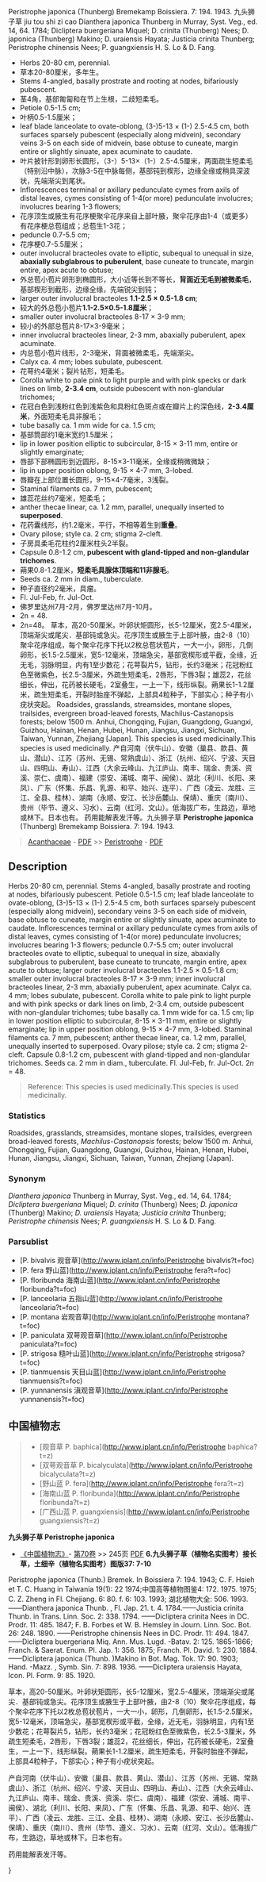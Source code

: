 Peristrophe japonica (Thunberg) Bremekamp Boissiera. 7: 194. 1943.
九头狮子草 jiu tou shi zi cao
Dianthera japonica Thunberg in Murray, Syst. Veg., ed. 14, 64. 1784; Dicliptera buergeriana Miquel; D. crinita (Thunberg) Nees; D. japonica (Thunberg) Makino; D. uraiensis Hayata; Justicia crinita Thunberg; Peristrophe chinensis Nees; P. guangxiensis H. S. Lo & D. Fang.
* Herbs 20-80 cm, perennial.
* 草本20-80厘米，多年生。
* Stems 4-angled, basally prostrate and rooting at nodes, bifariously pubescent.
* 茎4角，基部匍匐和在节上生根，二歧短柔毛。
* Petiole 0.5-1.5 cm;
* 叶柄0.5-1.5厘米；
* leaf blade lanceolate to ovate-oblong, (3-)5-13 × (1-) 2.5-4.5 cm, both surfaces sparsely pubescent (especially along midvein), secondary veins 3-5 on each side of midvein, base obtuse to cuneate, margin entire or slightly sinuate, apex acuminate to caudate.
* 叶片披针形到卵形长圆形，（3-）5-13×（1-）2.5-4.5厘米，两面疏生短柔毛（特别沿中脉），次脉3-5在中脉每侧，基部钝到楔形，边缘全缘或稍具深波状，先端渐尖到尾状。
* Inflorescences terminal or axillary pedunculate cymes from axils of distal leaves, cymes consisting of 1-4(or more) pedunculate involucres; involucres bearing 1-3 flowers;
* 花序顶生或腋生有花序梗聚伞花序来自上部叶腋，聚伞花序由1-4（或更多）有花序梗总苞组成；总苞生1-3花；
* peduncle 0.7-5.5 cm;
* 花序梗0.7-5.5厘米；
* outer involucral bracteoles ovate to elliptic, subequal to unequal in size, **abaxially subglabrous to puberulent**, base cuneate to truncate, margin entire, apex acute to obtuse;
* 外总苞小苞片卵形到椭圆形，大小近等长到不等长，**背面近无毛到被微柔毛**，基部楔形到截形，边缘全缘，先端锐尖到钝；
* larger outer involucral bracteoles **1.1-2.5 × 0.5-1.8 cm**;
* 较大的外总苞小苞片**1.1-2.5×0.5-1.8厘米**；
* smaller outer involucral bracteoles 8-17 × 3-9 mm;
* 较小的外部总苞片8-17×3-9毫米；
* inner involucral bracteoles linear, 2-3 mm, abaxially puberulent, apex acuminate.
* 内总苞小苞片线形，2-3毫米，背面被微柔毛，先端渐尖。
* Calyx ca. 4 mm; lobes subulate, pubescent.
* 花萼约4毫米；裂片钻形，短柔毛。
* Corolla white to pale pink to light purple and with pink specks or dark lines on limb, **2-3.4 cm**, outside pubescent with non-glandular trichomes;
* 花冠白色到浅粉红色到浅紫色和具粉红色斑点或在瓣片上的深色线，**2-3.4厘米**，外面短柔毛具非腺毛；
* tube basally ca. 1 mm wide for ca. 1.5 cm;
* 基部筒部约1毫米宽约1.5厘米；
* lip in lower position elliptic to subcircular, 8-15 × 3-11 mm, entire or slightly emarginate;
* 唇部下部椭圆形到近圆形，8-15×3-11毫米，全缘或稍微微缺；
* lip in upper position oblong, 9-15 × 4-7 mm, 3-lobed.
* 唇瓣在上部位置长圆形，9-15×4-7毫米，3浅裂。
* Staminal filaments ca. 7 mm, pubescent;
* 雄蕊花丝约7毫米，短柔毛；
* anther thecae linear, ca. 1.2 mm, parallel, unequally inserted to **superposed**.
* 花药囊线形，约1.2毫米，平行，不相等着生到**重叠**。
* Ovary pilose; style ca. 2 cm; stigma 2-cleft.
* 子房具柔毛花柱约2厘米柱头2半裂。
* Capsule 0.8-1.2 cm, **pubescent with gland-tipped and non-glandular trichomes**.
* 蒴果0.8-1.2厘米，**短柔毛具腺体顶端和11非腺毛**。
* Seeds ca. 2 mm in diam., tuberculate.
* 种子直径约2毫米，具瘤。
* Fl. Jul-Feb, fr. Jul-Oct.
* 佛罗里达州7月-2月，佛罗里达州7月-10月。
* 2n = 48.
* 2n=48。
草本，高20-50厘米。叶卵状矩圆形，长5-12厘米，宽2.5-4厘米，顶端渐尖或尾尖．基部钝或急尖。花序顶生或腋生于上部叶腋，由2-8（10）聚伞花序组成，每个聚伞花序下托以2枚总苞状苞片，一大一小，卵形，几倒卵形，长1.5-2.5厘米，宽5-12毫米，顶端急尖，基部宽楔形或平截，全缘，近无毛，羽脉明显，内有1至少数花；花萼裂片5，钻形，长约3毫米；花冠粉红色至微紫色，长2.5-3厘米，外疏生短柔毛，2唇形，下唇3裂；雄蕊2，花丝细长，伸出，花药被长硬毛，2室叠生，一上一下，线形纵裂。蒴果长1-1.2厘米，疏生短柔毛，开裂时胎座不弹起，上部具4粒种子，下部实心；种子有小疣状突起。
Roadsides, grasslands, streamsides, montane slopes, trailsides, evergreen broad-leaved forests, Machilus-Castanopsis forests; below 1500 m. Anhui, Chongqing, Fujian, Guangdong, Guangxi, Guizhou, Hainan, Henan, Hubei, Hunan, Jiangsu, Jiangxi, Sichuan, Taiwan, Yunnan, Zhejiang [Japan].
This species is used medicinally.This species is used medicinally.
产自河南（伏牛山）、安徽（巢县、款县、黄山、潜山）、江苏（苏州、无锡、常熟虞山）、浙江（杭州、绍兴、宁波、天目山、四明山、寿山）、江西（大余云峰山、九江庐山、南丰、瑞金、贵溪、资溪、崇仁、虞南）、福建（崇安、浦城、南平、闽侯）、湖北（利川、长阳、来凤）、广东（怀集、乐昌、乳源、和平、始兴、连平）、广西（凌云、龙胜、三江、全县、桂林）、湖南（永顺、安江、长沙岳麓山、保靖）、重庆（南川）、贵州（毕节、遵义、习水）、云南（红河、文山）。低海拔广布，生路边，草地或林下。日本也有。
药用能解表发汗等。九头狮子草 **Peristrophe japonica** (Thunberg) Bremekamp Boissiera. 7: 194. 1943.

> [Acanthaceae](Acanthaceae-爵床科.md) - [PDF](http://www.iplant.cn/foc/pdf/Acanthaceae.pdf) >> [Peristrophe](http://www.iplant.cn/info/Peristrophe?t=foc) - [PDF](http://www.iplant.cn/foc/pdf/Peristrophe.pdf)
## Description

Herbs 20-80 cm, perennial. Stems 4-angled, basally prostrate and rooting at nodes, bifariously pubescent. Petiole 0.5-1.5 cm; leaf blade lanceolate to ovate-oblong, (3-)5-13 × (1-) 2.5-4.5 cm, both surfaces sparsely pubescent (especially along midvein), secondary veins 3-5 on each side of midvein, base obtuse to cuneate, margin entire or slightly sinuate, apex acuminate to caudate. Inflorescences terminal or axillary pedunculate cymes from axils of distal leaves, cymes consisting of 1-4(or more) pedunculate involucres; involucres bearing 1-3 flowers; peduncle 0.7-5.5 cm; outer involucral bracteoles ovate to elliptic, subequal to unequal in size, abaxially subglabrous to puberulent, base cuneate to truncate, margin entire, apex acute to obtuse; larger outer involucral bracteoles 1.1-2.5 × 0.5-1.8 cm; smaller outer involucral bracteoles 8-17 × 3-9 mm; inner involucral bracteoles linear, 2-3 mm, abaxially puberulent, apex acuminate. Calyx ca. 4 mm; lobes subulate, pubescent. Corolla white to pale pink to light purple and with pink specks or dark lines on limb, 2-3.4 cm, outside pubescent with non-glandular trichomes; tube basally ca. 1 mm wide for ca. 1.5 cm; lip in lower position elliptic to subcircular, 8-15 × 3-11 mm, entire or slightly emarginate; lip in upper position oblong, 9-15 × 4-7 mm, 3-lobed. Staminal filaments ca. 7 mm, pubescent; anther thecae linear, ca. 1.2 mm, parallel, unequally inserted to superposed. Ovary pilose; style ca. 2 cm; stigma 2-cleft. Capsule 0.8-1.2 cm, pubescent with gland-tipped and non-glandular trichomes. Seeds ca. 2 mm in diam., tuberculate. Fl. Jul-Feb, fr. Jul-Oct. 2*n* = 48.


> Reference: 
> This species is used medicinally.This species is used medicinally.

### Statistics
Roadsides, grasslands, streamsides, montane slopes, trailsides, evergreen broad-leaved forests, *Machilus*-*Castanopsis* forests; below 1500 m. Anhui, Chongqing, Fujian, Guangdong, Guangxi, Guizhou, Hainan, Henan, Hubei, Hunan, Jiangsu, Jiangxi, Sichuan, Taiwan, Yunnan, Zhejiang [Japan].

### Synonym
*Dianthera japonica* Thunberg in Murray, Syst. Veg., ed. 14, 64. 1784; *Dicliptera buergeriana* Miquel; *D. crinita* (Thunberg) Nees; *D. japonica* (Thunberg) Makino; *D. uraiensis* Hayata; *Justicia crinita* Thunberg; *Peristrophe chinensis* Nees; *P. guangxiensis* H. S. Lo & D. Fang.


### Parsublist

* [P.  bivalvis  观音草](http://www.iplant.cn/info/Peristrophe bivalvis?t=foc)
* [P.  fera  野山蓝](http://www.iplant.cn/info/Peristrophe fera?t=foc)
* [P.  floribunda  海南山蓝](http://www.iplant.cn/info/Peristrophe floribunda?t=foc)
* [P.  lanceolaria  五指山蓝](http://www.iplant.cn/info/Peristrophe lanceolaria?t=foc)
* [P.  montana  岩观音草](http://www.iplant.cn/info/Peristrophe montana?t=foc)
* [P.  paniculata  双萼观音草](http://www.iplant.cn/info/Peristrophe paniculata?t=foc)
* [P.  strigosa  糙叶山蓝](http://www.iplant.cn/info/Peristrophe strigosa?t=foc)
* [P.  tianmuensis  天目山蓝](http://www.iplant.cn/info/Peristrophe tianmuensis?t=foc)
* [P.  yunnanensis  滇观音草](http://www.iplant.cn/info/Peristrophe yunnanensis?t=foc)


## 中国植物志

> * [观音草  P.  baphica](http://www.iplant.cn/info/Peristrophe baphica?t=z)
> * [双萼观音草  P.  bicalyculata](http://www.iplant.cn/info/Peristrophe bicalyculata?t=z)
> * [野山蓝  P.  fera](http://www.iplant.cn/info/Peristrophe fera?t=z)
> * [海南山蓝  P.  floribunda](http://www.iplant.cn/info/Peristrophe floribunda?t=z)
> * [广西山蓝  P.  guangxiensis](http://www.iplant.cn/info/Peristrophe guangxiensis?t=z)

**九头狮子草 Peristrophe japonica**

* [《中国植物志》](http://www.iplant.cn/frps)- [第70卷](http://www.iplant.cn/frps/vol/70) >> 245页 [PDF](http://www.iplant.cn/frps/pdf/70/245a.PDF)
**6.九头狮子草（植物名实图考）接长草，土细辛（植物名实图考）图版37: 7-10**

Peristrophe japonica (Thunb.) Bremek. In Boissiera 7: 194. 1943; C. F. Hsieh et T. C. Huang in Taiwania 19(1): 22 1974;中国高等植物图鉴4: 172. 1975. 1975; C. Z. Zheng in Fl. Chejiang. 6: 80. f. 6: 103. 1993; 湖北植物大全: 506. 1993. ——Dianthera japonica Thunb. , Fl. Jap. 21. t. 4. 1784.——Justicia crinita Thunb. in Trans. Linn. Soc. 2: 338. 1794. ——Dicliptera crinita Nees in DC. Prodr. 11: 485. 1847; F. B. Forbes et W. B. Hemsley in Journ. Linn. Soc. Bot. 26: 248. 1890. ——Peristrophe chinensis Nees in DC. Prodr. 11: 494. 1847. ——Dicliptera buergeriana Miq. Ann. Mus. Lugd. -Batav. 2: 125. 1865-1866; Franch. & Saerat. Enum. Pl. Jap. 1: 356. 1875; Franch. Pl. David. 1: 230. 1884. ——Dicliptera japonica (Thunb. )Makino in Bot. Mag. Tok. 17: 90. 1903; Hand. -Mazz. , Symb. Sin. 7: 898. 1936. ——Dicliptera uraiensis Hayata, Icon. Pl. Form. 9: 85. 1920.

草本，高20-50厘米。叶卵状矩圆形，长5-12厘米，宽2.5-4厘米，顶端渐尖或尾尖．基部钝或急尖。花序顶生或腋生于上部叶腋，由2-8（10）聚伞花序组成，每个聚伞花序下托以2枚总苞状苞片，一大一小，卵形，几倒卵形，长1.5-2.5厘米，宽5-12毫米，顶端急尖，基部宽楔形或平截，全缘，近无毛，羽脉明显，内有1至少数花；花萼裂片5，钻形，长约3毫米；花冠粉红色至微紫色，长2.5-3厘米，外疏生短柔毛，2唇形，下唇3裂；雄蕊2，花丝细长，伸出，花药被长硬毛，2室叠生，一上一下，线形纵裂。蒴果长1-1.2厘米，疏生短柔毛，开裂时胎座不弹起，上部具4粒种子，下部实心；种子有小疣状突起。

产自河南（伏牛山）、安徽（巢县、款县、黄山、潜山）、江苏（苏州、无锡、常熟虞山）、浙江（杭州、绍兴、宁波、天目山、四明山、寿山）、江西（大余云峰山、九江庐山、南丰、瑞金、贵溪、资溪、崇仁、虞南）、福建（崇安、浦城、南平、闽侯）、湖北（利川、长阳、来凤）、广东（怀集、乐昌、乳源、和平、始兴、连平）、广西（凌云、龙胜、三江、全县、桂林）、湖南（永顺、安江、长沙岳麓山、保靖）、重庆（南川）、贵州（毕节、遵义、习水）、云南（红河、文山）。低海拔广布，生路边，草地或林下。日本也有。

药用能解表发汗等。

}
